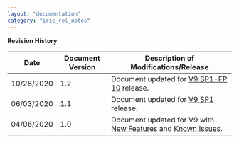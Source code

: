 ```yaml
---
layout: "documentation"
category: "iris_rel_notes"
---
```

                         

**Revision History**

  
| **Date** | **Document Version** | **Description of Modifications/Release** |
| --- | --- | --- |
| 10/28/2020 | 1.2 | Document updated for [V9 SP1-FP 10](../V9-SP1-M1.html) release. |
| 06/03/2020 | 1.1 | Document updated for [V9 SP1](../V9-SP1-M1.html) release. |
| 04/06/2020 | 1.0 | Document updated for V9 with [New Features](../V9.html#new-features-and-enhancements-in-v9) and [Known Issues](../V9_Known_Issues.html#limitations-and-known-issues-in-v9). |
